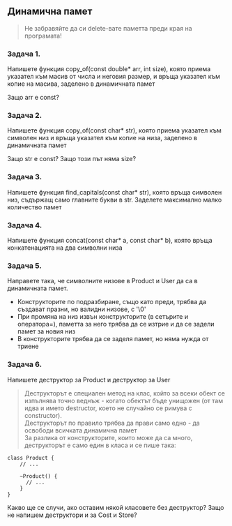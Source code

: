 ## Динамична памет

> Не забравяйте да си delete-вате паметта преди края на програмата!

### Задача 1.
Напишете функция copy_of(const double* arr, int size), която приема указател към масив от числа и неговия размер,
и връща указател към копие на масива, заделено в динамичната памет

Защо arr е const?

### Задача 2.
Напишете функция copy_of(const char* str), която приема указател към символен низ и връща указател към копие на низа,
заделено в динамичната памет

Защо str е const? Защо този път няма size?

### Задача 3.
Напишете функция find_capitals(const char* str), която връща символен низ, съдържащ само главните букви в str.
Заделете максимално малко количество памет

### Задача 4.
Напишете функция concat(const char* a, const char* b), която връща конкатенацията на два символни низа

### Задача 5.
Направете така, че символните низове в Product и User да са в динамичната памет.

- Конструкторите по подразбиране, също като преди, трябва да създават празни, но валидни низове, с '\0'
- При промяна на низ извън конструкторите (в сетърите и оператора=),
паметта за него трябва да се изтрие и да се задели памет за новия низ
- В конструкторите трябва да се заделя памет, но няма нужда от триене

### Задача 6.
Напишете деструктор за Product и деструктор за User

> Деструкторът е специален метод на клас, който за всеки обект се изпълнява точно веднъж - когато
обектът бъде унищожен (от там идва и името destructor, което не случайно се римува с constructor).<br>
Деструкторът по правило трябва да прави само едно - да освободи всичката динамична памет<br>
За разлика от конструкторите, които може да са много, деструкторът е само един в класа и се пише така:

    class Product {
        // ...

        ~Product() {
          // ...
        }
    }

Какво ще се случи, ако оставим някой класовете без деструктор? Защо не напишем деструктори и за Cost и Store?
